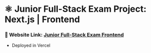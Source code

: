 # ⚛️ Junior Full-Stack Exam Project: Next.js | Frontend

### 🔗 Website Link: [Junior Full-Stack Exam Frontend](https://junior-fullstack-exam-fingertips.vercel.app/)

- Deployed in Vercel
